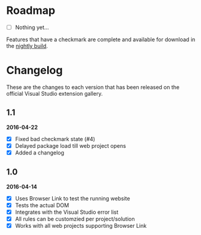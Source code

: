 # Roadmap

- [ ] Nothing yet...

Features that have a checkmark are complete and available for
download in the
[nightly build](http://vsixgallery.com/extension/2E78AA18-E864-4FBB-B8C8-6186FC865DB3/).

# Changelog

These are the changes to each version that has been released
on the official Visual Studio extension gallery.

## 1.1

**2016-04-22**

- [x] Fixed bad checkmark state (#4)
- [x] Delayed package load till web project opens
- [x] Added a changelog

## 1.0

**2016-04-14**

- [x] Uses Browser Link to test the running website
- [x] Tests the actual DOM
- [x] Integrates with the Visual Studio error list
- [x] All rules can be customzied per project/solution
- [x] Works with all web projects supporting Browser Link